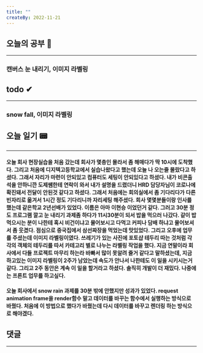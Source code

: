 ```yaml
---
title: ""
createBy: 2022-11-21
---
```

## 오늘의 공부 🎉
---
### 캔버스 눈 내리기, 이미지 라벨링

## todo ✔
---
### snow fall, 이미지 라벨링

## 오늘 일기 📟
---
#### 오늘 회사 현장실습을 처음 갔는데 회사가 몇층인 몰라서 좀 해매다가 딱 10시에 도착했다. 그리고 처음에 디지텍고등학교에서 실습나왔다고 했는데 오늘 나 오는줄 몰랐다고 하셨다. 그래서 자리가 마련이 안되있고 컴퓨터도 세팅이 안되있다고 하셨다. 내가 비콘출석을 안하니깐 도제쌤한테 연락이 와서 내가 설명을 드렸더니 HRD 담당자님이 코로나에 확진돼서 전달이 안된것 같다고 하셨다. 그래서 처음에는 회의실에서 좀 기다리다가 다른 빈자리로 옮겨서 1시간 정도 기다리니까 자리세팅 해주셨다. 회사 몇몇분들이랑 인사를 했는데 같은학교 2년선배가 있었다. 이름은 아마 이현승 이었던거 같다. 그러고 30분 정도 프로그램 깔고 눈 내리기 과제좀 하다가 11시30분이 되서 밥을 먹으러 나갔다. 같이 밥먹으시는 분이 나한테 혹시 비건이냐고 물어보시고 다먹고 커피나 담배 하냐고 물어보셔서 좀 웃겼다. 점심으로 중국집에서 삼선짜장을 먹었는데 맛있었다. 그리고 오후에 업무를 주셨는데 이미지 라벨링이였다. 쓰레기가 있는 사진에 포토샵 테두리 따는 것처럼 각각의 객체의 테두리를 따서 카테고리 별로 나누는 라벨링 작업을 했다. 지금 연말이라 회사에서 다들 프로젝트 마무리 하는라 바빠서 많이 못알려 줄거 같다고 말하셨는데, 지금 하고있는 이미지 라벨링이 2주가 남았는데 속도가 안나서 나한테도 이 일을 시키시는거 같다. 그리고 2주 동안은 계속 이 일을 할거라고 하셨다. 솔직히 개발이 더 재밌다. 나중에는 프론트 업무를 하고싶다.
#### 오늘 회사에서 snow rain 과제를 30분 밖에 안했지만 성과가 있었다. request animation frame을 render함수 말고 데이터를 바꾸는 함수에서 실행하는 방식으로 바꿨다. 처음에 이 방법으로 했다가 바꿨는데 다시 데이터를 바꾸고 렌더링 하는 방식으로 해야겠다.

## 댓글
---

<Comment />